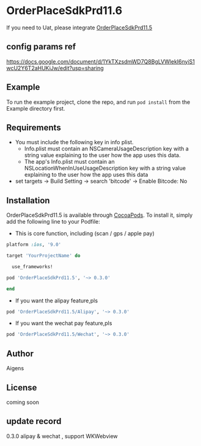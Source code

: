 # OrderPlaceSdkPrd11.6

If you need to Uat, please integrate [OrderPlaceSdkPrd11.5
](https://github.com/AigensTechnology/OrderPlaceSdkPrd11.5)

## config params ref

https://docs.google.com/document/d/1YkTXzsdmWD7Q8BgLVWlekI6nyiS1wcU2Y6T2aHUKiJw/edit?usp=sharing

## Example

To run the example project, clone the repo, and run `pod install` from the Example directory first.

## Requirements
* You must include the following key in info plist.
	- Info.plist must contain an NSCameraUsageDescription key with a string value explaining to the user how the app uses this data.
	- The app's Info.plist must contain an NSLocationWhenInUseUsageDescription key with a string value explaining to the user how the app uses this data
* set targets -> Build Setting -> search 'bitcode' -> Enable Bitcode: No
## Installation

OrderPlaceSdkPrd11.5 is available through [CocoaPods](https://cocoapods.org). To install
it, simply add the following line to your Podfile:

* This is core function, including (scan / gps / apple pay)

```ruby
platform :ios, '9.0'

target 'YourProjectName' do

  use_frameworks!

pod 'OrderPlaceSdkPrd11.5', '~> 0.3.0'

end

```

* If you want the alipay feature,pls

```rb
pod 'OrderPlaceSdkPrd11.5/Alipay', '~> 0.3.0'
```
* If you want the wechat pay feature,pls

```rb
pod 'OrderPlaceSdkPrd11.5/Wechat', '~> 0.3.0'
```

## Author

Aigens

## License

coming soon


## update record

0.3.0
alipay & wechat , support WKWebview


